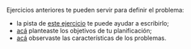 Ejercicios anteriores te pueden servir para definir el problema:

* la pista de [este ejercicio](https://mumuki.io/tec.la/exercises/5902) te puede ayudar a escribirlo;
* [acá](https://mumuki.io/tec.la/exercises/5954) planteaste los objetivos de tu planificación;
* [acá](https://mumuki.io/tec.la/exercises/5893) observaste las características de los problemas. 